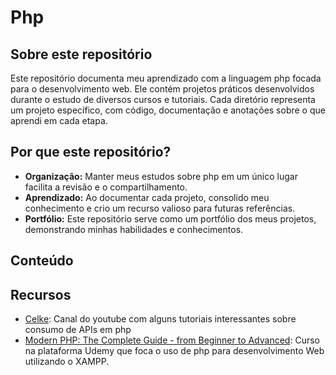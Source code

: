 # Php

## Sobre este repositório
Este repositório documenta meu aprendizado com a linguagem php focada para o desenvolvimento web. Ele contém projetos práticos desenvolvidos durante o estudo de diversos cursos e tutoriais. Cada diretório representa um projeto específico, com código, documentação e anotações sobre o que aprendi em cada etapa.

## Por que este repositório?
* **Organização:** Manter meus estudos sobre php em um único lugar facilita a revisão e o compartilhamento.
* **Aprendizado:** Ao documentar cada projeto, consolido meu conhecimento e crio um recurso valioso para futuras referências.
* **Portfólio:** Este repositório serve como um portfólio dos meus projetos, demonstrando minhas habilidades e conhecimentos.

## Conteúdo


## Recursos
* [Celke](https://www.youtube.com/@celkecursos): Canal do youtube com alguns tutoriais interessantes sobre consumo de APIs em php
* [Modern PHP: The Complete Guide - from Beginner to Advanced](https://www.udemy.com/course/modern-php/): Curso na plataforma Udemy que foca o uso de php para desenvolvimento Web utilizando o XAMPP.